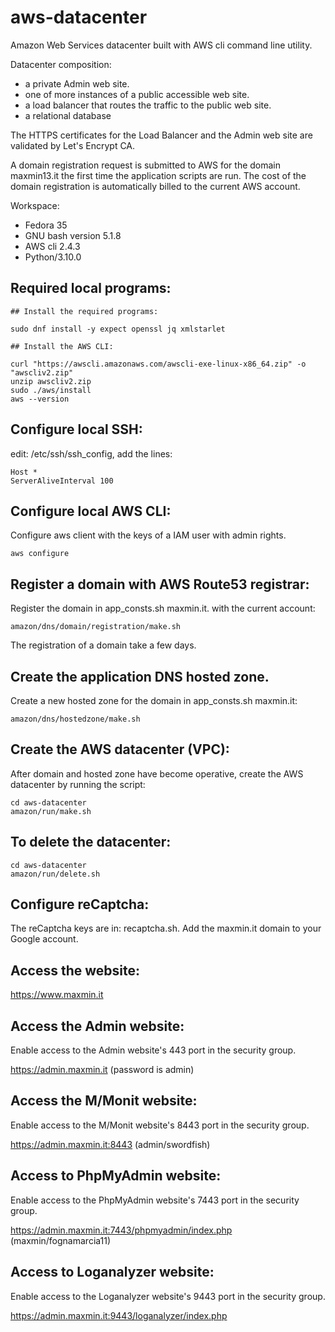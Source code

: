 # aws-datacenter

Amazon Web Services datacenter built with AWS cli command line utility.

Datacenter composition:

- a private Admin web site. 
- one of more instances of a public accessible web site.
- a load balancer that routes the traffic to the public web site.
- a relational database

The HTTPS certificates for the Load Balancer and the Admin web site are validated by Let's Encrypt CA.

A domain registration request is submitted to AWS for the domain maxmin13.it the first time the application
scripts are run. The cost of the domain registration is automatically billed to the current AWS account.

Workspace: 

- Fedora 35
- GNU bash version 5.1.8
- AWS cli 2.4.3 
- Python/3.10.0 

## Required local programs:
```
## Install the required programs: 

sudo dnf install -y expect openssl jq xmlstarlet

## Install the AWS CLI:

curl "https://awscli.amazonaws.com/awscli-exe-linux-x86_64.zip" -o "awscliv2.zip"
unzip awscliv2.zip
sudo ./aws/install
aws --version

```

## Configure local SSH:

edit: /etc/ssh/ssh_config, add the lines:

```
Host *
ServerAliveInterval 100

```

## Configure local AWS CLI:
Configure aws client with the keys of a IAM user with admin rights.
```
aws configure

```

## Register a domain with AWS Route53 registrar:
Register the domain in app_consts.sh maxmin.it. with the current account:
```
amazon/dns/domain/registration/make.sh 
```
The registration of a domain take a few days.


## Create the application DNS hosted zone.
Create a new hosted zone for the domain in app_consts.sh maxmin.it:
```
amazon/dns/hostedzone/make.sh
```


## Create the AWS datacenter (VPC):
After domain and hosted zone have become operative, create the AWS datacenter by running the script: 
```
cd aws-datacenter
amazon/run/make.sh

```

## To delete the datacenter:
```
cd aws-datacenter
amazon/run/delete.sh

```

## Configure reCaptcha:

The reCaptcha keys are in: recaptcha.sh.
Add the maxmin.it domain to your Google account.

## Access the website:
 
https://www.maxmin.it

## Access the Admin website:

Enable access to the Admin website's 443 port in the security group.

https://admin.maxmin.it
(password is admin)

## Access the M/Monit website:

Enable access to the M/Monit website's 8443 port in the security group.

https://admin.maxmin.it:8443
(admin/swordfish)

## Access to PhpMyAdmin website:

Enable access to the PhpMyAdmin website's 7443 port in the security group.

https://admin.maxmin.it:7443/phpmyadmin/index.php
(maxmin/fognamarcia11)

## Access to Loganalyzer website:

Enable access to the Loganalyzer website's 9443 port in the security group.

https://admin.maxmin.it:9443/loganalyzer/index.php


